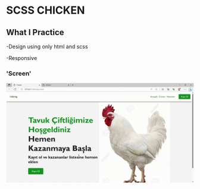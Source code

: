 # SCSS CHICKEN

## What I Practice

-Design using only html and scss

-Responsive


### 'Screen'


![](styles/screen-chicken.gif)